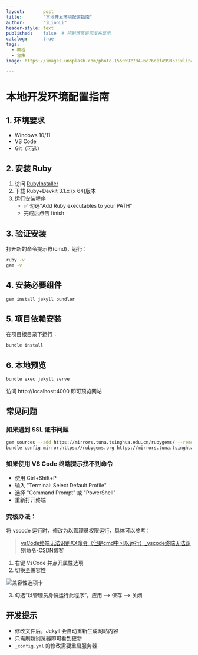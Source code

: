 ```yaml
---
layout:       post
title:        "本地开发环境配置指南"
author:       "iLionLi"
header-style: text
published:    false  # 控制博客是否发布显示
catalog:      true
tags:
  - 教程
  - 合集
image: https://images.unsplash.com/photo-1550592704-6c76defa9985?ixlib=rb-4.0.3&ixid=MnwxMjA3fDB8MHxwaG90by1wYWdlfHx8fGVufDB8fHx8&auto=format&fit=crop&w=300&q=80

---
```



# 本地开发环境配置指南

## 1. 环境要求

- Windows 10/11
- VS Code
- Git（可选）

## 2. 安装 Ruby

1. 访问 [RubyInstaller](https://rubyinstaller.org/downloads/)
2. 下载 Ruby+Devkit 3.1.x (x 64)版本
3. 运行安装程序
   - ✅ 勾选"Add Ruby executables to your PATH"
   - 完成后点击 finish

## 3. 验证安装

打开新的命令提示符(cmd)，运行：

```bash
ruby -v
gem -v
```

## 4. 安装必要组件

```bash
gem install jekyll bundler
```

## 5. 项目依赖安装

在项目根目录下运行：

```bash
bundle install
```

## 6. 本地预览

```bash
bundle exec jekyll serve
```

访问 http://localhost:4000 即可预览网站

## 常见问题

### 如果遇到 SSL 证书问题

```bash
gem sources --add https://mirrors.tuna.tsinghua.edu.cn/rubygems/ --remove https://rubygems.org/
bundle config mirror.https://rubygems.org https://mirrors.tuna.tsinghua.edu.cn/rubygems
```

### 如果使用 VS Code 终端提示找不到命令

- 使用 Ctrl+Shift+P
- 输入 "Terminal: Select Default Profile"
- 选择 "Command Prompt" 或 "PowerShell"
- 重新打开终端

### 究极办法：

将 vscode 运行时，修改为以管理员权限运行，具体可以参考：

> [vsCode终端无法识别XX命令（但是cmd中可以运行）_vscode终端无法识别命令-CSDN博客](https://blog.csdn.net/qq_41614849/article/details/142920881)

1. 右键 VsCode 并点开属性选项
2. 切换至兼容性

![兼容性选项卡](https://ilionli.oss-cn-chengdu.aliyuncs.com/image/202504071549214.png)

3. 勾选“以管理员身份运行此程序”。应用 --> 保存 --> 关闭

## 开发提示

- 修改文件后，Jekyll 会自动重新生成网站内容
- 只需刷新浏览器即可看到更新
- `_config.yml` 的修改需要重启服务器
